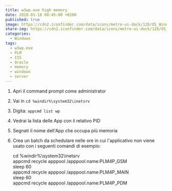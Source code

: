 ```yaml
---
title: w3wp.exe high memory
date: 2018-01-18 08:45:00 +0200
published: true
image: https://cdn2.iconfinder.com/data/icons/metro-ui-dock/128/OS_Windows_8.png
share-img: https://cdn2.iconfinder.com/data/icons/metro-ui-dock/128/OS_Windows_8.png
categories:
  - Windows
tags:
  - w3wp.exe
  - PLM
  - IIS
  - Oracle
  - memory
  - windows
  - server
---
```

1. Apri il command prompt come administrator   
2. Vai in <code>cd %windir%\system32\inetsrv</code>   
3. Digita: <code>appcmd list wp</code>   
4. Vedrai la lista delle App con il relativo PID   
5. Segnati il nome dell'App che occupa più memoria   
6. Crea un batch da schedulare nelle ore in cui l'applicativo non viene usato con i seguenti comandi di esempio:   

	cd %windir%\system32\inetsrv   
	appcmd recycle apppool /apppool.name:PLM4P_GSM   
	sleep 60   
	appcmd recycle apppool /apppool.name:PLM4P_MAIN   
	sleep 60   
	appcmd recycle apppool /apppool.name:PLM4P_PDM   
	